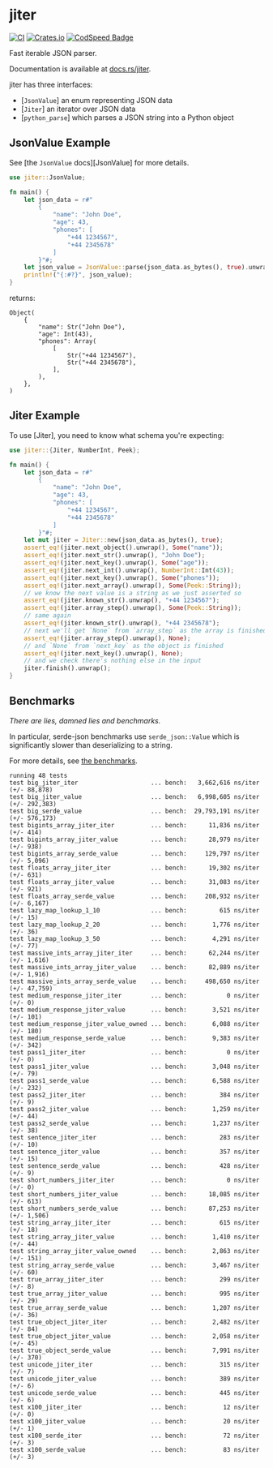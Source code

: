 # jiter

[![CI](https://github.com/pydantic/jiter/actions/workflows/ci.yml/badge.svg?event=push)](https://github.com/pydantic/jiter/actions/workflows/ci.yml?query=branch%3Amain)
[![Crates.io](https://img.shields.io/crates/v/jiter?color=green)](https://crates.io/crates/jiter)
[![CodSpeed Badge](https://img.shields.io/endpoint?url=https://codspeed.io/badge.json)](https://codspeed.io/pydantic/jiter)

Fast iterable JSON parser.

Documentation is available at [docs.rs/jiter](https://docs.rs/jiter).

jiter has three interfaces:
* [`JsonValue`] an enum representing JSON data
* [`Jiter`] an iterator over JSON data
* [`python_parse`] which parses a JSON string into a Python object

## JsonValue Example

See [the `JsonValue` docs][JsonValue] for more details.

```rust
use jiter::JsonValue;

fn main() {
    let json_data = r#"
        {
            "name": "John Doe",
            "age": 43,
            "phones": [
                "+44 1234567",
                "+44 2345678"
            ]
        }"#;
    let json_value = JsonValue::parse(json_data.as_bytes(), true).unwrap();
    println!("{:#?}", json_value);
}
```

returns:

```text
Object(
    {
        "name": Str("John Doe"),
        "age": Int(43),
        "phones": Array(
            [
                Str("+44 1234567"),
                Str("+44 2345678"),
            ],
        ),
    },
)
```

## Jiter Example

To use [Jiter], you need to know what schema you're expecting:

```rust
use jiter::{Jiter, NumberInt, Peek};

fn main() {
    let json_data = r#"
        {
            "name": "John Doe",
            "age": 43,
            "phones": [
                "+44 1234567",
                "+44 2345678"
            ]
        }"#;
    let mut jiter = Jiter::new(json_data.as_bytes(), true);
    assert_eq!(jiter.next_object().unwrap(), Some("name"));
    assert_eq!(jiter.next_str().unwrap(), "John Doe");
    assert_eq!(jiter.next_key().unwrap(), Some("age"));
    assert_eq!(jiter.next_int().unwrap(), NumberInt::Int(43));
    assert_eq!(jiter.next_key().unwrap(), Some("phones"));
    assert_eq!(jiter.next_array().unwrap(), Some(Peek::String));
    // we know the next value is a string as we just asserted so
    assert_eq!(jiter.known_str().unwrap(), "+44 1234567");
    assert_eq!(jiter.array_step().unwrap(), Some(Peek::String));
    // same again
    assert_eq!(jiter.known_str().unwrap(), "+44 2345678");
    // next we'll get `None` from `array_step` as the array is finished
    assert_eq!(jiter.array_step().unwrap(), None);
    // and `None` from `next_key` as the object is finished
    assert_eq!(jiter.next_key().unwrap(), None);
    // and we check there's nothing else in the input
    jiter.finish().unwrap();
}
```

## Benchmarks

_There are lies, damned lies and benchmarks._

In particular, serde-json benchmarks use `serde_json::Value` which is significantly slower than deserializing
to a string.

For more details, see [the benchmarks](https://github.com/pydantic/jiter/tree/main/benches).

```text
running 48 tests
test big_jiter_iter                    ... bench:   3,662,616 ns/iter (+/- 88,878)
test big_jiter_value                   ... bench:   6,998,605 ns/iter (+/- 292,383)
test big_serde_value                   ... bench:  29,793,191 ns/iter (+/- 576,173)
test bigints_array_jiter_iter          ... bench:      11,836 ns/iter (+/- 414)
test bigints_array_jiter_value         ... bench:      28,979 ns/iter (+/- 938)
test bigints_array_serde_value         ... bench:     129,797 ns/iter (+/- 5,096)
test floats_array_jiter_iter           ... bench:      19,302 ns/iter (+/- 631)
test floats_array_jiter_value          ... bench:      31,083 ns/iter (+/- 921)
test floats_array_serde_value          ... bench:     208,932 ns/iter (+/- 6,167)
test lazy_map_lookup_1_10              ... bench:         615 ns/iter (+/- 15)
test lazy_map_lookup_2_20              ... bench:       1,776 ns/iter (+/- 36)
test lazy_map_lookup_3_50              ... bench:       4,291 ns/iter (+/- 77)
test massive_ints_array_jiter_iter     ... bench:      62,244 ns/iter (+/- 1,616)
test massive_ints_array_jiter_value    ... bench:      82,889 ns/iter (+/- 1,916)
test massive_ints_array_serde_value    ... bench:     498,650 ns/iter (+/- 47,759)
test medium_response_jiter_iter        ... bench:           0 ns/iter (+/- 0)
test medium_response_jiter_value       ... bench:       3,521 ns/iter (+/- 101)
test medium_response_jiter_value_owned ... bench:       6,088 ns/iter (+/- 180)
test medium_response_serde_value       ... bench:       9,383 ns/iter (+/- 342)
test pass1_jiter_iter                  ... bench:           0 ns/iter (+/- 0)
test pass1_jiter_value                 ... bench:       3,048 ns/iter (+/- 79)
test pass1_serde_value                 ... bench:       6,588 ns/iter (+/- 232)
test pass2_jiter_iter                  ... bench:         384 ns/iter (+/- 9)
test pass2_jiter_value                 ... bench:       1,259 ns/iter (+/- 44)
test pass2_serde_value                 ... bench:       1,237 ns/iter (+/- 38)
test sentence_jiter_iter               ... bench:         283 ns/iter (+/- 10)
test sentence_jiter_value              ... bench:         357 ns/iter (+/- 15)
test sentence_serde_value              ... bench:         428 ns/iter (+/- 9)
test short_numbers_jiter_iter          ... bench:           0 ns/iter (+/- 0)
test short_numbers_jiter_value         ... bench:      18,085 ns/iter (+/- 613)
test short_numbers_serde_value         ... bench:      87,253 ns/iter (+/- 1,506)
test string_array_jiter_iter           ... bench:         615 ns/iter (+/- 18)
test string_array_jiter_value          ... bench:       1,410 ns/iter (+/- 44)
test string_array_jiter_value_owned    ... bench:       2,863 ns/iter (+/- 151)
test string_array_serde_value          ... bench:       3,467 ns/iter (+/- 60)
test true_array_jiter_iter             ... bench:         299 ns/iter (+/- 8)
test true_array_jiter_value            ... bench:         995 ns/iter (+/- 29)
test true_array_serde_value            ... bench:       1,207 ns/iter (+/- 36)
test true_object_jiter_iter            ... bench:       2,482 ns/iter (+/- 84)
test true_object_jiter_value           ... bench:       2,058 ns/iter (+/- 45)
test true_object_serde_value           ... bench:       7,991 ns/iter (+/- 370)
test unicode_jiter_iter                ... bench:         315 ns/iter (+/- 7)
test unicode_jiter_value               ... bench:         389 ns/iter (+/- 6)
test unicode_serde_value               ... bench:         445 ns/iter (+/- 6)
test x100_jiter_iter                   ... bench:          12 ns/iter (+/- 0)
test x100_jiter_value                  ... bench:          20 ns/iter (+/- 1)
test x100_serde_iter                   ... bench:          72 ns/iter (+/- 3)
test x100_serde_value                  ... bench:          83 ns/iter (+/- 3)
```
